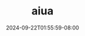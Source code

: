 --- 
title: "aiua"
description: "nonton   aiua      "
date: 2024-09-22T01:55:59-08:00
file_code: "1mt3h6smd36l"
draft: false
cover: "w1augdqashlt3w5g.jpg"
tags: ["aiua", "bokep-indo", "bokep-viral", "bokep-ig"]
length: 789
fld_id: "1483113"
foldername: "Aiua"
categories: ["Aiua"]
views: 0
---